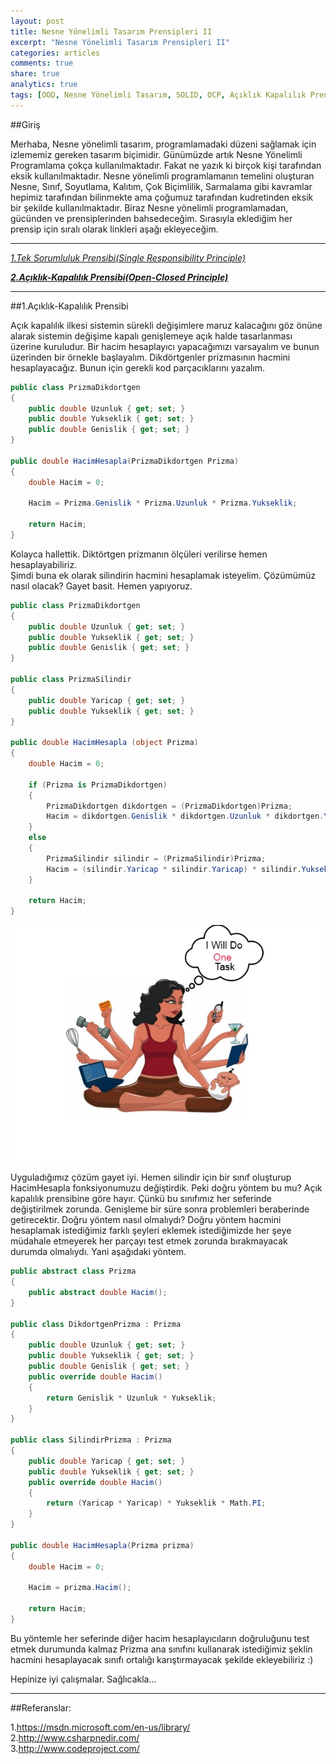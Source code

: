 ```yaml
---
layout: post
title: Nesne Yönelimli Tasarım Prensipleri II
excerpt: "Nesne Yönelimli Tasarım Prensipleri II"
categories: articles
comments: true
share: true
analytics: true
tags: [OOD, Nesne Yönelimli Tasarım, SOLID, OCP, Açıklık Kapalılık Prensibi]
---
```


##Giriş

Merhaba,
Nesne yönelimli tasarım, programlamadaki düzeni sağlamak için izlememiz gereken tasarım biçimidir. 
Günümüzde artık Nesne Yönelimli Programlama çokça kullanılmaktadır. Fakat ne yazık ki birçok kişi tarafından eksik kullanılmaktadır. 
Nesne yönelimli programlamanın temelini oluşturan Nesne, Sınıf, Soyutlama, Kalıtım, Çok Biçimlilik, Sarmalama gibi kavramlar hepimiz 
tarafından bilinmekte ama çoğumuz tarafından kudretinden eksik bir şekilde kullanılmaktadır. Biraz Nesne yönelimli programlamadan, 
gücünden ve prensiplerinden bahsedeceğim. Sırasıyla eklediğim her prensip için sıralı olarak linkleri aşağı ekleyeceğim.

---

*[1.Tek Sorumluluk Prensibi(Single Responsibility Principle)](http://develomer.me/articles/OOD1 "25.08.2015")*

***[2.Açıklık-Kapalılık Prensibi(Open-Closed Principle)](http://develomer.me/articles/OOD2 "25.08.2015")***

---


##1.Açıklık-Kapalılık Prensibi

Açık kapalılık ilkesi sistemin sürekli değişimlere maruz kalacağını göz önüne alarak sistemin değişime kapalı genişlemeye açık halde tasarlanması 
üzerine kuruludur. Bir hacim hesaplayıcı yapacağımızı varsayalım ve bunun üzerinden bir örnekle başlayalım. 
Dikdörtgenler prizmasının hacmini hesaplayacağız. Bunun için gerekli kod parçacıklarını yazalım.

```csharp
public class PrizmaDikdortgen
{
    public double Uzunluk { get; set; }
    public double Yukseklik { get; set; }
    public double Genislik { get; set; }
}

public double HacimHesapla(PrizmaDikdortgen Prizma)
{
    double Hacim = 0;

    Hacim = Prizma.Genislik * Prizma.Uzunluk * Prizma.Yukseklik;

    return Hacim;
}
```

Kolayca hallettik. Diktörtgen prizmanın ölçüleri verilirse hemen hesaplayabiliriz.  
Şimdi buna ek olarak silindirin hacmini hesaplamak isteyelim. Çözümümüz nasıl olacak? Gayet basit. Hemen yapıyoruz.

```csharp
public class PrizmaDikdortgen
{
    public double Uzunluk { get; set; }
    public double Yukseklik { get; set; }
    public double Genislik { get; set; }
}

public class PrizmaSilindir
{
    public double Yaricap { get; set; }
    public double Yukseklik { get; set; }
}

public double HacimHesapla (object Prizma)
{
    double Hacim = 0;

    if (Prizma is PrizmaDikdortgen)
    {
        PrizmaDikdortgen dikdortgen = (PrizmaDikdortgen)Prizma;
        Hacim = dikdortgen.Genislik * dikdortgen.Uzunluk * dikdortgen.Yukseklik;
    }
    else
    {
        PrizmaSilindir silindir = (PrizmaSilindir)Prizma;
        Hacim = (silindir.Yaricap * silindir.Yaricap) * silindir.Yukseklik * Math.PI;
    }

    return Hacim;
}
```

![](../../images/2015-08-25-OOD1/1.png)

Uyguladığımız çözüm gayet iyi. Hemen silindir için bir sınıf oluşturup HacimHesapla fonksiyonumuzu değiştirdik. 
Peki doğru yöntem bu mu? Açık kapalılık prensibine göre hayır. Çünkü bu sınıfımız her seferinde değiştirilmek zorunda. 
Genişleme bir süre sonra problemleri beraberinde getirecektir.  Doğru yöntem nasıl olmalıydı? 
Doğru yöntem hacmini hesaplamak istediğimiz farklı şeyleri eklemek istediğimizde her şeye müdahale etmeyerek her parçayı test etmek zorunda 
bırakmayacak durumda olmalıydı. Yani aşağıdaki yöntem.

```csharp
public abstract class Prizma
{
    public abstract double Hacim();
}

public class DikdortgenPrizma : Prizma
{
    public double Uzunluk { get; set; }
    public double Yukseklik { get; set; }
    public double Genislik { get; set; }
    public override double Hacim()
    {
        return Genislik * Uzunluk * Yukseklik;
    }
}

public class SilindirPrizma : Prizma
{
    public double Yaricap { get; set; }
    public double Yukseklik { get; set; }
    public override double Hacim()
    {
        return (Yaricap * Yaricap) * Yukseklik * Math.PI;
    }
}

public double HacimHesapla(Prizma prizma)
{
    double Hacim = 0;

    Hacim = prizma.Hacim();

    return Hacim;
}
```

Bu yöntemle her seferinde diğer hacim hesaplayıcıların doğruluğunu test etmek durumunda kalmaz Prizma ana sınıfını kullanarak istediğimiz 
şeklin hacmini hesaplayacak sınıfı ortalığı karıştırmayacak şekilde ekleyebiliriz :)

Hepinize iyi çalışmalar. Sağlıcakla...

---

##Referanslar:

1.<https://msdn.microsoft.com/en-us/library/>  
2.<http://www.csharpnedir.com/>  
3.<http://www.codeproject.com/>  

